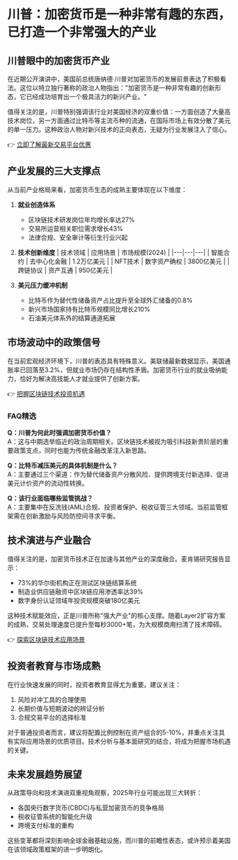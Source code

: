 # 川普：加密货币是一种非常有趣的东西，已打造一个非常强大的产业

## 川普眼中的加密货币产业

在近期公开演讲中，美国前总统唐纳德·川普对加密货币的发展前景表达了积极看法。这位以特立独行著称的政治人物指出："加密货币是一种非常有趣的创新形态，它已经成功培育出一个极具活力的新兴产业。"

值得关注的是，川普特别强调该行业对美国经济的双重价值：一方面创造了大量高技术岗位，另一方面通过比特币等主流币种的流通，在国际市场上有效分散了美元的单一压力。这种政治人物对新兴技术的正向表态，无疑为行业发展注入了信心。

👉 [立即了解最新交易平台优惠](https://bit.ly/okx_welcome)

## 产业发展的三大支撑点

从当前产业格局来看，加密货币生态的成熟主要体现在以下维度：

1. **就业创造体系**
   - 区块链技术研发岗位年均增长率达27%
   - 交易所运营相关职位需求增长43%
   - 法律合规、安全审计等衍生行业兴起

2. **技术创新维度**
   | 技术领域 | 应用场景 | 市场规模(2024) |
   |---|---|---|
   | 智能合约 | 去中心化金融 | 1.2万亿美元 |
   | NFT技术 | 数字资产确权 | 3800亿美元 |
   | 跨链协议 | 资产互通 | 950亿美元 |

3. **美元压力缓冲机制**
   - 比特币作为替代性储备资产占比提升至全球外汇储备的0.8%
   - 新兴市场国家持有比特币规模同比增长210%
   - 石油美元体系外的结算通道拓展

## 市场波动中的政策信号

在当前宏观经济环境下，川普的表态具有特殊意义。美联储最新数据显示，美国通胀率已回落至3.2%，但就业市场仍存在结构性矛盾。加密货币行业的就业吸纳能力，恰好为解决高技能人才就业提供了创新方案。

👉 [把握区块链技术投资机遇](https://bit.ly/okx_welcome)

### FAQ精选

**Q：川普为何此时强调加密货币价值？**  
A：这与中期选举临近的政治周期相关。区块链技术被视为吸引科技新贵阶层的重要政策支点，同时也能为传统金融改革注入新思路。

**Q：比特币减压美元的具体机制是什么？**  
A：主要通过三个渠道：作为替代储备资产分散风险、提供跨境支付新选择、促进美元计价资产的流动性转换。

**Q：该行业面临哪些监管挑战？**  
A：主要集中在反洗钱(AML)合规、投资者保护、税收征管三大领域。当前监管框架需在创新激励与风险防控间寻求平衡。

## 技术演进与产业融合

值得关注的是，加密货币技术正在加速与其他产业的深度融合。麦肯锡研究报告显示：

- 73%的华尔街机构正在测试区块链结算系统
- 制造业供应链融资中区块链应用渗透率达39%
- 数字身份认证领域年投资规模突破180亿美元

这种技术赋能效应，正是川普所称"强大产业"的核心支撑。随着Layer2扩容方案的成熟，交易处理速度已提升至每秒3000+笔，为大规模商用扫清了技术障碍。

👉 [探索区块链技术应用场景](https://bit.ly/okx_welcome)

## 投资者教育与市场成熟

在行业快速发展的同时，投资者教育显得尤为重要。建议关注：
1. 风险对冲工具的合理使用
2. 长期价值与短期波动的辨证分析
3. 合规交易平台的选择标准

对于普通投资者而言，建议将配置比例控制在资产组合的5-10%，并重点关注具有实际应用场景的优质项目。技术分析与基本面研究的结合，将成为把握市场机遇的关键。

## 未来发展趋势展望

从政策导向和技术演进双重视角观察，2025年行业可能出现三大转折：
- 各国央行数字货币(CBDC)与私营加密货币的竞争格局
- 税收征管系统的智能化升级
- 跨境支付标准的重构

这些变革都将深刻影响全球金融基础设施，而川普的前瞻性表态，或许预示着美国在该领域政策框架的进一步明朗化。
